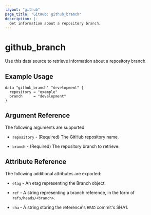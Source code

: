 ```yaml
---
layout: "github"
page_title: "GitHub: github_branch"
description: |-
  Get information about a repository branch.
---
```


# github\_branch

Use this data source to retrieve information about a repository branch.

## Example Usage

```hcl
data "github_branch" "development" {
  repository = "example"
  branch     = "development"
}
```

## Argument Reference

The following arguments are supported:

* `repository` - (Required) The GitHub repository name.

* `branch` - (Required) The repository branch to retrieve.

## Attribute Reference

The following additional attributes are exported:

* `etag` - An etag representing the Branch object.

* `ref` - A string representing a branch reference, in the form of `refs/heads/<branch>`.

* `sha` - A string storing the reference's `HEAD` commit's SHA1.
